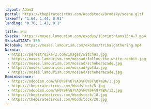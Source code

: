 ```yaml
---
layout: Adam3
portal: https://thepiratecircus.com/Woodstock/Brodsky/scene.gltf
takeoff: "1.64, 1.44, 0.91"
landing: "0.76, 1.42, 0.1"

title: 🇵🇦
Skazka: https://moses.lamourism.com/exodus/1Corinthians13:4-7.mp4
SkazkaSTART: 330
Kolobok: https://moses.lamourism.com/exodus/tribalgathering.mp4
Narnia:
 - https://perestroika-2.com/images/witches.jpg
 - https://moses.lamourism.com/mossad/follow-the-white-rabbit.jpg
 - https://moses.lamourism.com/mossad/scheherazade.jpg
 - https://moses.lamourism.com/mossad/golda.jpg
 - https://moses.lamourism.com/mossad/scheherazade.jpg
Reminiscence:
 - https://odooism.com/%F0%9F%87%AD%F0%9F%87%BA/1.jpg
 - https://thepiratecircus.com/Woodstock/8.jpg
 - https://odooism.com/%F0%9F%87%AD%F0%9F%87%BA/13.jpg
 - https://thepiratecircus.com/Woodstock/18.jpg
 - https://thepiratecircus.com/Woodstock/20.jpg
---
```

